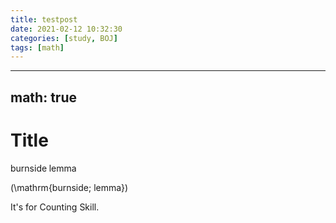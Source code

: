 ```yaml
---
title: testpost
date: 2021-02-12 10:32:30
categories: [study, BOJ]
tags: [math]
---
```

---
math: true
---

# Title

$\mathrm{burnside\; lemma}$

\(\mathrm{burnside\; lemma}\)

It's for Counting Skill.
